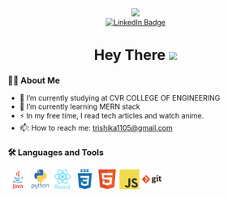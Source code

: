 <div id='header' align='center'>
    <img src="https://media2.giphy.com/media/v1.Y2lkPTc5MGI3NjExZ2pnbHFpdzQxaGZxNDJ6YzNjZnhueHlhbnVja3R0M2E2a2NqeGZuOSZlcD12MV9pbnRlcm5hbF9naWZfYnlfaWQmY3Q9cw/aIJDrOomj81MQZz2uO/giphy.gif" width="100"/>
  

  <div id="badges">
    <a href='https://in.linkedin.com/in/teenati-rishika'>
  <img src="https://img.shields.io/badge/LinkedIn-blue?style=for-the-badge&logo=linkedin&logoColor=white" alt="LinkedIn Badge"/>
    </a>
  </div>
  <h1>
  Hey There
  <img src="https://media.giphy.com/media/hvRJCLFzcasrR4ia7z/giphy.gif" width="30px"/>
</h1>
</div>

<div>
  
### :woman_technologist: About Me 

- 🔭 I’m currently studying at CVR COLLEGE OF ENGINEERING
- 🌱 I’m currently learning MERN stack
- :zap: In my free time, I read tech articles and watch anime.
- 📫: How to reach me: [trishika1105@gmail.com](mailto:trishika1105@gmail.com)

</div>


<div>
  
### :hammer_and_wrench: Languages and Tools 


  <img src="https://github.com/devicons/devicon/blob/master/icons/java/java-original-wordmark.svg" title="Java" alt="Java" width="40" height="40"/>
  <img src="https://github.com/devicons/devicon/blob/master/icons/python/python-original-wordmark.svg" title="python" alt="python" width="40" height="40"/>
  <img src="https://github.com/devicons/devicon/blob/master/icons/react/react-original-wordmark.svg" title="React" alt="React" width="40" height="40"/> 
  <img src="https://github.com/devicons/devicon/blob/master/icons/css3/css3-plain-wordmark.svg"  title="CSS3" alt="CSS" width="40" height="40"/> 
  <img src="https://github.com/devicons/devicon/blob/master/icons/html5/html5-original.svg" title="HTML5" alt="HTML" width="40" height="40"/> 
  <img src="https://github.com/devicons/devicon/blob/master/icons/javascript/javascript-original.svg" title="JavaScript" alt="JavaScript" width="40" height="40"/>
  <img src="https://github.com/devicons/devicon/blob/master/icons/git/git-original-wordmark.svg" title="Git" alt="Git" width="40" height="40"/>

</div>
</div>
